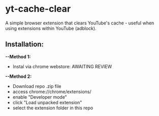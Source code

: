# yt-cache-clear
A simple browser extension that clears YouTube's cache - useful when using extensions within YouTube (adblock).

## Installation:

**--Method 1:** 
  * Instal via chrome webstore: AWAITING REVIEW

**--Method 2:** 
  * Download repo .zip file
  * access chrome://chrome/extensions/ 
  * enable "Developer mode" 
  * click "Load unpacked extension" 
  * select the extension folder in this repo

